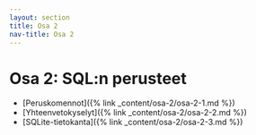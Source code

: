 ```yaml
---
layout: section
title: Osa 2
nav-title: Osa 2
---
```

# Osa 2: SQL:n perusteet

* [Peruskomennot]({% link _content/osa-2/osa-2-1.md %})
* [Yhteenvetokyselyt]({% link _content/osa-2/osa-2-2.md %})
* [SQLite-tietokanta]({% link _content/osa-2/osa-2-3.md %})